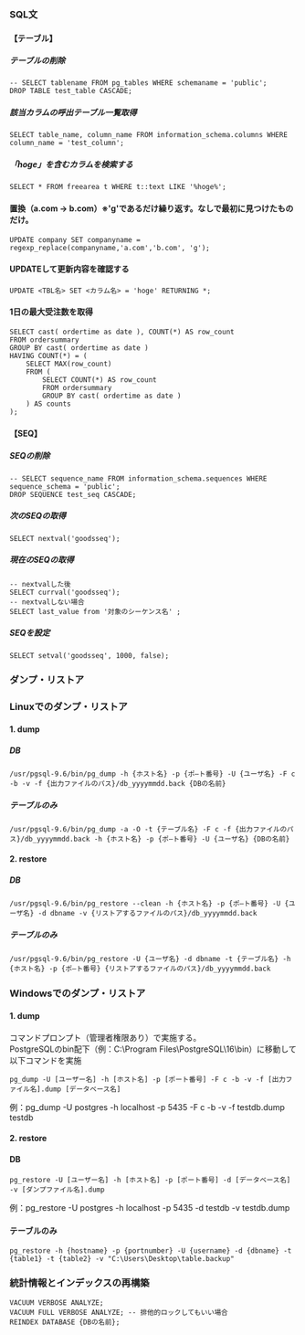 ### SQL文

#### 【テーブル】

##### テーブルの削除
```
-- SELECT tablename FROM pg_tables WHERE schemaname = 'public';
DROP TABLE test_table CASCADE;
```

##### 該当カラムの呼出テーブル一覧取得
```
SELECT table_name, column_name FROM information_schema.columns WHERE column_name = 'test_column';
```
##### 「hoge」を含むカラムを検索する
```
SELECT * FROM freearea t WHERE t::text LIKE '%hoge%';
```

#### 置換（a.com -> b.com）※'g'であるだけ繰り返す。なしで最初に見つけたものだけ。
```
UPDATE company SET companyname = regexp_replace(companyname,'a.com','b.com', 'g');
```

#### UPDATEして更新内容を確認する
```
UPDATE <TBL名> SET <カラム名> = 'hoge' RETURNING *;
```

#### 1日の最大受注数を取得

```
SELECT cast( ordertime as date ), COUNT(*) AS row_count
FROM ordersummary
GROUP BY cast( ordertime as date )
HAVING COUNT(*) = (
    SELECT MAX(row_count)
    FROM (
        SELECT COUNT(*) AS row_count
        FROM ordersummary
        GROUP BY cast( ordertime as date )
    ) AS counts
);
```




#### 【SEQ】

##### SEQの削除
```
-- SELECT sequence_name FROM information_schema.sequences WHERE sequence_schema = 'public';
DROP SEQUENCE test_seq CASCADE;
```

##### 次のSEQの取得
```
SELECT nextval('goodsseq');
```

##### 現在のSEQの取得
```
-- nextvalした後
SELECT currval('goodsseq');
-- nextvalしない場合
SELECT last_value from '対象のシーケンス名' ;
```

##### SEQを設定
```
SELECT setval('goodsseq', 1000, false);
```

### ダンプ・リストア

### Linuxでのダンプ・リストア
#### 1. dump
##### DB
```
/usr/pgsql-9.6/bin/pg_dump -h {ホスト名} -p {ポ―ト番号} -U {ユーザ名} -F c -b -v -f {出力ファイルのパス}/db_yyyymmdd.back {DBの名前}
```
##### テーブルのみ
```
/usr/pgsql-9.6/bin/pg_dump -a -O -t {テーブル名} -F c -f {出力ファイルのパス}/db_yyyymmdd.back -h {ホスト名} -p {ポ―ト番号} -U {ユーザ名} {DBの名前}
```
#### 2. restore
##### DB
```
/usr/pgsql-9.6/bin/pg_restore --clean -h {ホスト名} -p {ポ―ト番号} -U {ユーザ名} -d dbname -v {リストアするファイルのパス}/db_yyyymmdd.back
```
##### テーブルのみ
```
/usr/pgsql-9.6/bin/pg_restore -U {ユーザ名} -d dbname -t {テーブル名} -h {ホスト名} -p {ポ―ト番号} {リストアするファイルのパス}/db_yyyymmdd.back
```

### Windowsでのダンプ・リストア

#### 1. dump  
コマンドプロンプト（管理者権限あり）で実施する。  
PostgreSQLのbin配下（例：C:\Program Files\PostgreSQL\16\bin）に移動して以下コマンドを実施  

```
pg_dump -U [ユーザー名] -h [ホスト名] -p [ポート番号] -F c -b -v -f [出力ファイル名].dump [データベース名]
```

例：pg_dump -U postgres -h localhost -p 5435 -F c -b -v -f testdb.dump testdb

#### 2. restore
#### DB
```
pg_restore -U [ユーザー名] -h [ホスト名] -p [ポート番号] -d [データベース名] -v [ダンプファイル名].dump
```

例：pg_restore -U postgres -h localhost -p 5435 -d testdb -v testdb.dump

#### テーブルのみ
```
pg_restore -h {hostname} -p {portnumber} -U {username} -d {dbname} -t {table1} -t {table2} -v "C:\Users\Desktop\table.backup"
```

### 統計情報とインデックスの再構築
```
VACUUM VERBOSE ANALYZE;
VACUUM FULL VERBOSE ANALYZE; -- 排他的ロックしてもいい場合
REINDEX DATABASE {DBの名前};
```
